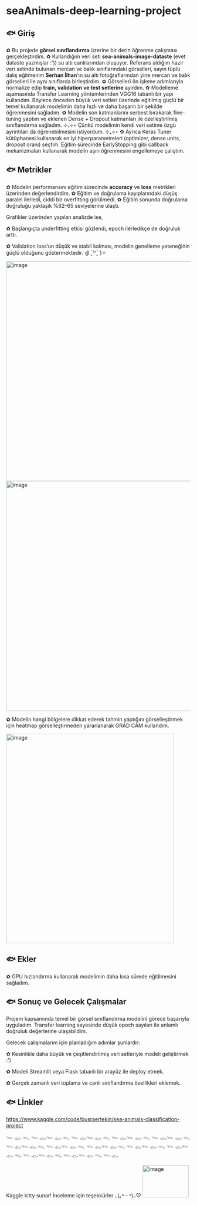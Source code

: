 # seaAnimals-deep-learning-project

## 🐟 Giriş

✿ Bu projede **görsel sınıflandırma** üzerine bir derin öğrenme çalışması gerçekleştirdim. 
✿ Kullandığım veri seti **sea-animals-image-dataste** (evet dataste yazmışlar :')) su altı canlılarından oluşuyor. Referans aldığım hazır veri setinde bulunan mercan ve balık sınıflarındaki görselleri, sayın tüplü dalış eğitmenim **Serhan İlhan**'ın su altı fotoğraflarından yine mercan ve balık görselleri ile aynı sınıflarda birleştirdim.
✿ Görselleri ön işleme adımlarıyla normalize edip **train, validation ve test setlerine** ayırdım.
✿ Modelleme aşamasında Transfer Learning yöntemlerinden VGG16 tabanlı bir yapı kullandım. Böylece önceden büyük veri setleri üzerinde eğitilmiş güçlü bir temel kullanarak modelimin daha hızlı ve daha başarılı bir şekilde öğrenmesini sağladım.
✿ Modelin son katmanlarını serbest bırakarak fine-tuning yaptım ve eklenen Dense + Dropout katmanları ile özelleştirilmiş sınıflandırma sağladım. ⊹₊⟡⋆ Çünkü modelimin kendi veri setime özgü ayrıntıları da öğrenebilmesini istiyordum. ⊹₊⟡⋆
✿ Ayrıca Keras Tuner kütüphanesi kullanarak en iyi hiperparametreleri (optimizer, dense units, dropout oranı) seçtim. Eğitim sürecinde EarlyStopping gibi callback mekanizmaları kullanarak modelin aşırı öğrenmesini engellemeye çalıştım.

## 🐟 Metrikler

✿ Modelin performansını eğitim sürecinde **accuracy** ve **loss** metrikleri üzerinden değerlendirdim.
✿ Eğitim ve doğrulama kayıplarındaki düşüş paralel ilerledi, ciddi bir overfitting görülmedi.
✿ Eğitim sonunda doğrulama doğruluğu yaklaşık %62–65 seviyelerine ulaştı.

Grafikler üzerinden yapılan analizde ise,

✿ Başlangıçta underfitting etkisi gözlendi, epoch ilerledikçe de doğruluk arttı.

✿ Validation loss’un düşük ve stabil kalması, modelin genelleme yeteneğinin güçlü olduğunu göstermektedir. ദ്ദി ˉ͈̀꒳ˉ͈́ )✧

  <img width="925" height="599" alt="image" src="https://github.com/user-attachments/assets/ecfabd04-1a43-47b9-8a87-e76967171d16" />

  <img width="925" height="627" alt="image" src="https://github.com/user-attachments/assets/17e40524-2df2-43b9-9806-f8c0acc87275" />

✿ Modelin hangi bölgelere dikkat ederek tahmin yaptığını görselleştirmek için heatmap görselleştirmeden yararlanarak GRAD CAM kullandım.

  <img width="458" height="571" alt="image" src="https://github.com/user-attachments/assets/9cc9460f-a0b6-4d6e-acf1-ce140b19381b" />



## 🐟 Ekler

✿ GPU hızlandırma kullanarak modelimin daha kısa sürede eğitilmesini sağladım.

## 🐟 Sonuç ve Gelecek Çalışmalar

Projem kapsamında temel bir görsel sınıflandırma modelini görece başarıyla uyguladım. Transfer learning sayesinde düşük epoch sayıları ile anlamlı doğruluk değerlerine ulaşabildim.

Gelecek çalışmalarım için planladığım adımlar şunlardır:

✿ Kesinlikle daha büyük ve çeşitlendirilmiş veri setleriyle modeli geliştirmek :')

✿ Modeli Streamlit veya Flask tabanlı bir arayüz ile deploy etmek.

✿ Gerçek zamanlı veri toplama ve canlı sınıflandırma özellikleri eklemek.


## 🐟 Lİnkler

https://www.kaggle.com/code/busraertekin/sea-animals-classification-project


𓆝 𓆟 𓆞 𓆝 𓆟𓆝 𓆟 𓆞 𓆝 𓆟𓆝 𓆟 𓆞 𓆝 𓆟𓆝 𓆟 𓆞 𓆝 𓆟𓆝 𓆟 𓆞 𓆝 𓆟𓆝 𓆟 𓆞 𓆝 𓆟𓆝 𓆟 𓆞 𓆝 𓆟𓆝 𓆟 𓆞 𓆝 𓆟𓆝 𓆟 𓆞 𓆝 𓆟𓆝 𓆟 𓆞 𓆝 𓆟𓆝 𓆟 𓆞 𓆝 𓆟𓆝 𓆟 𓆞 𓆝 𓆟


Kaggle kitty sunar! İnceleme için teşekkürler ⸜(｡˃ ᵕ ˂)⸝♡
<img width="126" height="88" alt="image" src="https://github.com/user-attachments/assets/36c7817d-c020-4036-b439-f9cc0d199472" /> 















